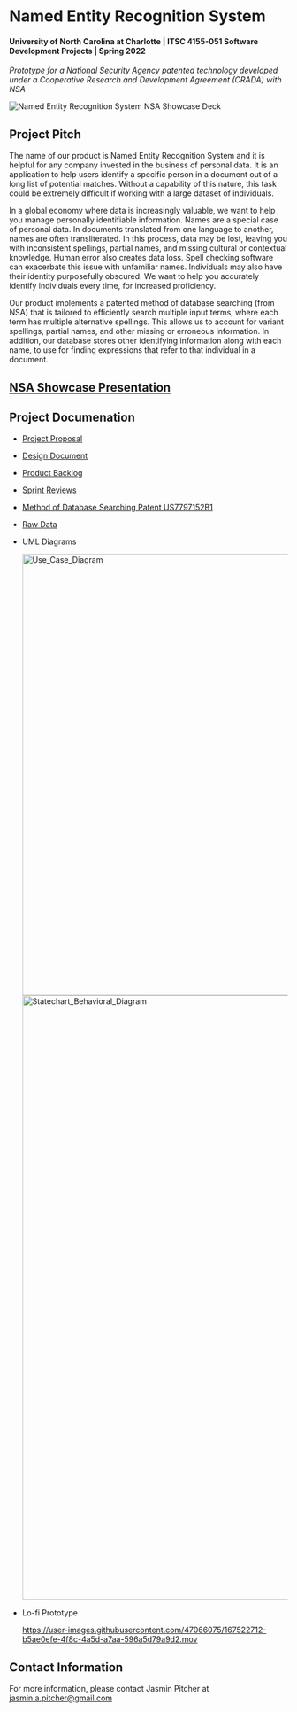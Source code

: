 # Named Entity Recognition System 
#### University of North Carolina at Charlotte | ITSC 4155-051 Software Development Projects | Spring 2022

*Prototype for a National Security Agency patented technology developed under a Cooperative Research and Development Agreement (CRADA) with NSA*

![Named Entity Recognition System  NSA Showcase Deck](https://user-images.githubusercontent.com/47066075/167524670-7d3ba166-056b-4d2c-a905-149adf07cc9e.png)

## Project Pitch
The name of our product is Named Entity Recognition System and it is helpful for any company invested in the business of personal data. It is an application to help users identify a specific person in a document out of a long list of potential matches. Without a capability of this nature, this task could be extremely difficult if working with a large dataset of individuals. 

In a global economy where data is increasingly valuable, we want to help you manage personally identifiable information. Names are a special case of personal data. In documents translated from one language to another, names are often transliterated. In this process, data may be lost, leaving you with inconsistent spellings, partial names, and missing cultural or contextual knowledge. Human error also creates data loss. Spell checking software can exacerbate this issue with unfamiliar names. Individuals may also have their identity purposefully obscured. We want to help you accurately identify individuals every time, for increased proficiency. 

Our product implements a patented method of database searching (from NSA) that is tailored to efficiently search multiple input terms, where each term has multiple alternative spellings. This allows us to account for variant spellings, partial names, and other missing or erroneous information. In addition, our database stores other identifying information along with each name, to use for finding expressions that refer to that individual in a document. 

## [NSA Showcase Presentation](https://docs.google.com/presentation/d/1iP5R9ZvVdZ2WyNKu3RXvpAidRnvF9tfe8a2Bp_zQgzk/edit?pli=1#slide=id.g95b76c843b_0_238)

## Project Documenation
* [Project Proposal](https://docs.google.com/document/d/18FaiDq3xf51aqezEvQiyHEtSbzJv6eoM9yTCrxb-Hwc/edit)
* [Design Document](https://docs.google.com/document/d/1iindbp-vosbRZcPn4km7xZEDeG39KvKB_w8YbVX3w9A/edit)
* [Product Backlog](https://docs.google.com/spreadsheets/d/1kWJf6YHquHmvdhUPbwn4_Nn-zZIu6bdF/edit#gid=1381600343)
* [Sprint Reviews](https://docs.google.com/spreadsheets/d/1Vji4gBh26qxtjfTn3-ixxM51-X0mThes/edit#gid=1030049058)
* [Method of Database Searching Patent US7797152B1](https://patents.google.com/patent/US7797152/en)
* [Raw Data](https://github.com/linuxscout/arramooz)

* UML Diagrams

  <img width="797" alt="Use_Case_Diagram" src="https://user-images.githubusercontent.com/47066075/167520593-53b6c71c-f707-4e3e-bc50-780fadbc33b9.png">
  <img width="1092" alt="Statechart_Behavioral_Diagram" src="https://user-images.githubusercontent.com/47066075/167522566-81972da8-b29a-4248-aab0-369f09095cb7.png">

* Lo-fi Prototype

  https://user-images.githubusercontent.com/47066075/167522712-b5ae0efe-4f8c-4a5d-a7aa-596a5d79a9d2.mov

## Contact Information
For more information, please contact Jasmin Pitcher at jasmin.a.pitcher@gmail.com

